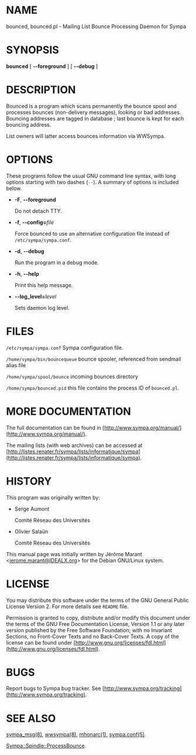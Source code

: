 # NAME

bounced, bounced.pl - Mailing List Bounce Processing Daemon for Sympa

# SYNOPSIS

**bounced** \[ **--foreground** \] \[ **--debug** \]

# DESCRIPTION

Bounced is a program which scans permanently the bounce spool and
processes bounces (non-delivery messages), looking or bad addresses.
Bouncing addresses are tagged in database ; last bounce is kept for
each bouncing address.

List owners will latter access bounces information via WWSympa.

# OPTIONS

These programs follow the usual GNU command line syntax,
with long options starting with two dashes (`--`).  A summary of
options is included below.

- **-F**, **--foreground**

    Do not detach TTY.

- **-f**, **--config=**_file_

    Force bounced to use an alternative configuration file instead
    of `/etc/sympa/sympa.conf`.

- **-d**, **--debug**

    Run the program in a debug mode.

- **-h**, **--help**

    Print this help message.

- **--log\_level=**_level_

    Sets daemon log level.

# FILES

`/etc/sympa/sympa.conf` Sympa configuration file.

`/home/sympa/bin/bouncequeue` bounce spooler, referenced from sendmail alias file

`/home/sympa/spool/bounce` incoming bounces directory

`/home/sympa/bounced.pid` this file contains the process ID
of `bounced.pl`.

# MORE DOCUMENTATION

The full documentation can be
found in [http://www.sympa.org/manual/](http://www.sympa.org/manual/).

The mailing lists (with web archives) can be accessed at
[http://listes.renater.fr/sympa/lists/informatique/sympa](http://listes.renater.fr/sympa/lists/informatique/sympa).

# HISTORY

This program was originally written by:

- Serge Aumont

    Comité Réseau des Universités

- Olivier Salaün

    Comité Réseau des Universités

This manual page was initially written by
Jérôme Marant &lt;jerome.marant@IDEALX.org>
for the Debian GNU/Linux system.

# LICENSE

You may distribute this software under the terms of the GNU General
Public License Version 2.  For more details see `README` file.

Permission is granted to copy, distribute and/or modify this document
under the terms of the GNU Free Documentation License, Version 1.1 or
any later version published by the Free Software Foundation; with no
Invariant Sections, no Front-Cover Texts and no Back-Cover Texts.  A
copy of the license can be found under
[http://www.gnu.org/licenses/fdl.html](http://www.gnu.org/licenses/fdl.html).

# BUGS

Report bugs to Sympa bug tracker.
See [http://www.sympa.org/tracking](http://www.sympa.org/tracking).

# SEE ALSO

[sympa\_msg(8)](./sympa_msg.8.md), [wwsympa(8)](./wwsympa.8.md), [mhonarc(1)](./mhonarc.1.md), [sympa.conf(5)](./sympa.conf.5.md).

[Sympa::Spindle::ProcessBounce](./Sympa-Spindle-ProcessBounce.3.md).
